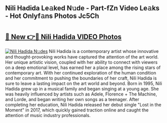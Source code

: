 ## Nili Hadida Le𝚊ked N𝚞de - Part-fZn Video Le𝚊ks - Hot Onlyf𝚊ns Photos Jc5Ch

# <h2><a href="http://ab81575.deff.icu/?id=Nili+Hadida">🔗 New 👉🔴 Nili Hadida VIDEO Photos</a></h2>

[![Nili Hadida N𝚞des](https://i.imgur.com/rIISA9y.gif)](http://ab81575.deff.icu/?id=Nili+Hadida)
Nili Hadida is a contemporary artist whose innovative and thought-provoking works have captured the attention of the art world. Her unique artistic vision, coupled with her ability to connect with viewers on a deep emotional level, has earned her a place among the rising stars of contemporary art. With her continued exploration of the human condition and her commitment to pushing the boundaries of her craft, Nili Hadida is sure to leave a lasting impact on the art world and beyond. Born in 1995, Nili Hadida grew up in a musical family and began singing at a young age. She was heavily influenced by artists such as Adele, Florence + The Machine, and Lorde, and began writing her own songs as a teenager. After completing her education, Nili Hadida released her debut single "Lost in the Moment" in 2017, which quickly gained traction online and caught the attention of music industry professionals.
